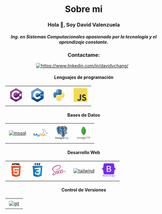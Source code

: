 <div align="center">
    <h1>Sobre mi</h1>
    <h3>Hola 👋, Soy David Valenzuela</h1>
    <h5>Ing. en Sistemas Computacionales apasionado por la tecnología y el aprendizaje constante.</h5>
    <div>
        <h3>Contactame:</h3>
        <a href="https://linkedin.com/in/https://www.linkedin.com/in/davidvchang/" target="blank">
            <img src="https://raw.githubusercontent.com/rahuldkjain/github-profile-readme-generator/master/src/images/icons/Social/linked-in-alt.svg" alt="https://www.linkedin.com/in/davidvchang/" height="30" width="40" style="margin-right: 10px;">
        </a>
    </div>
    <div>
        <h4>Lenguajes de programación</h4>
        <table style="margin: auto;">
            <tr>
                <td>
                    <a href="https://www.w3schools.com/cs/" target="_blank" rel="noreferrer">
                        <img src="https://raw.githubusercontent.com/devicons/devicon/master/icons/csharp/csharp-original.svg" alt="csharp" style="width: 45px; margin: 5px;">
                    </a>
                </td>
                <td>
                    <a href="https://www.w3schools.com/cpp/" target="_blank" rel="noreferrer">
                        <img src="https://raw.githubusercontent.com/devicons/devicon/master/icons/cplusplus/cplusplus-original.svg" alt="cplusplus" style="width: 45px; margin: 5px;">
                    </a>
                </td>
                <td>
                    <a href="https://www.python.org" target="_blank" rel="noreferrer">
                        <img src="https://raw.githubusercontent.com/devicons/devicon/master/icons/python/python-original.svg" alt="python" style="width: 45px; margin: 5px;">
                    </a>
                </td>
                <td>
                    <a href="https://developer.mozilla.org/en-US/docs/Web/JavaScript" target="_blank" rel="noreferrer">
                        <img src="https://raw.githubusercontent.com/devicons/devicon/master/icons/javascript/javascript-original.svg" alt="javascript" style="width: 45px; margin: 5px;">
                    </a>
                </td>
            </tr>
        </table>
        <h4>Bases de Datos</h4>
        <table>
            <tr>
                <td>
                    <a href="https://www.microsoft.com/en-us/sql-server" target="_blank" rel="noreferrer">
                        <img src="https://www.svgrepo.com/show/303229/microsoft-sql-server-logo.svg" alt="mssql" style="width: 45px; margin: 5px;">
                    </a>
                </td>
                <td>
                    <a href="https://www.mysql.com/" target="_blank" rel="noreferrer">
                        <img src="https://raw.githubusercontent.com/devicons/devicon/master/icons/mysql/mysql-original-wordmark.svg" alt="mysql" style="width: 45px; margin: 5px;">
                    </a>
                </td>
                <td>
                    <a href="https://www.postgresql.org" target="_blank" rel="noreferrer">
                        <img src="https://raw.githubusercontent.com/devicons/devicon/master/icons/postgresql/postgresql-original-wordmark.svg" alt="postgresql" style="width: 45px; margin: 5px;">
                    </a>
                </td>
                <td>
                    <a href="https://www.mongodb.com/" target="_blank" rel="noreferrer">
                        <img src="https://raw.githubusercontent.com/devicons/devicon/master/icons/mongodb/mongodb-original-wordmark.svg" alt="mongodb" style="width: 45px; margin: 5px;">
                    </a>
                </td>
            </tr>
        </table>
        <h4>Desarrollo Web</h4>
        <table>
            <tr>
                <td>
                    <a href="https://www.w3.org/html/" target="_blank" rel="noreferrer">
                        <img src="https://raw.githubusercontent.com/devicons/devicon/master/icons/html5/html5-original-wordmark.svg" alt="html5" style="width: 45px; margin: 5px;">
                    </a>
                </td>
                <td>
                    <a href="https://www.w3schools.com/css/" target="_blank" rel="noreferrer">
                        <img src="https://raw.githubusercontent.com/devicons/devicon/master/icons/css3/css3-original-wordmark.svg" alt="css3" style="width: 45px; margin: 5px;">
                    </a>
                </td>
                <td>
                    <a href="https://sass-lang.com" target="_blank" rel="noreferrer">
                        <img src="https://raw.githubusercontent.com/devicons/devicon/master/icons/sass/sass-original.svg" alt="sass" style="width: 45px; margin: 5px;">
                    </a>
                </td>
                <td>
                    <a href="https://tailwindcss.com/" target="_blank" rel="noreferrer">
                        <img src="https://www.vectorlogo.zone/logos/tailwindcss/tailwindcss-icon.svg" alt="tailwind" style="width: 45px; margin: 5px;">
                    </a>
                </td>
                <td colspan="4" style="text-align: center;">
                    <a href="https://blog.getbootstrap.com/assets/brand/bootstrap-logo-shadow.png" target="_blank" rel="noreferrer">
                        <img src="https://raw.githubusercontent.com/devicons/devicon/master/icons/bootstrap/bootstrap-plain-wordmark.svg" alt="bootstrap" style="width: 45px; margin: 5px;">
                    </a>
                </td>
            </tr>
        </table>
        <h4>Control de Versiones</h4>
        <table>
            <tr>
                <td colspan="4" style="text-align: center;">
                    <a href="https://git-scm.com/" target="_blank" rel="noreferrer">
                        <img src="https://www.vectorlogo.zone/logos/git-scm/git-scm-icon.svg" alt="git" style="width: 45px; margin: 5px;">
                    </a>
                </td>
            </tr>
        </table>
    </div>
</div>
